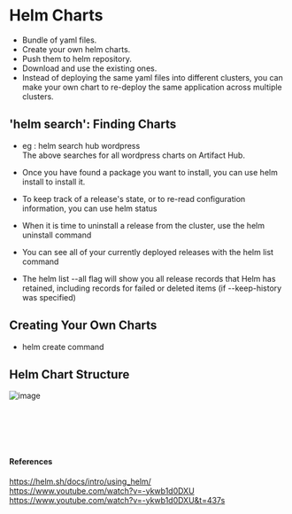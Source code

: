 # Helm Charts
- Bundle of yaml files.
- Create your own helm charts.
- Push them to helm repository.
- Download and use the existing ones.
- Instead of deploying the same yaml files into different clusters, you can make your own chart to re-deploy the same application across multiple clusters.


## 'helm search': Finding Charts

- eg :  helm search hub wordpress <br/>
The above searches for all wordpress charts on Artifact Hub.

- Once you have found a package you want to install, you can use helm install to install it.

- To keep track of a release's state, or to re-read configuration information, you can use helm status
- When it is time to uninstall a release from the cluster, use the helm uninstall command
- You can see all of your currently deployed releases with the helm list command
- The helm list --all flag will show you all release records that Helm has retained, including records for failed or deleted items (if --keep-history was specified)


## Creating Your Own Charts
- helm create command

## Helm Chart Structure

![image](https://user-images.githubusercontent.com/85761276/204333059-94ad6217-f661-4c4b-a81b-641e7deda205.png)

<br/>
<br/>
<br/>
<br/>



#### References <br/>
https://helm.sh/docs/intro/using_helm/  <br/>
https://www.youtube.com/watch?v=-ykwb1d0DXU <br/>
https://www.youtube.com/watch?v=-ykwb1d0DXU&t=437s
